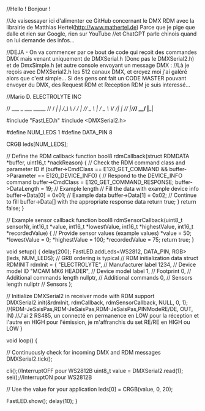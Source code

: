//Hello ! Bonjour !

//Je vaisessayer ici d'alimenter ce GitHub concernant le DMX RDM avec la librairie de Matthias Hertel(http://www.mathertel.de) Parce que je pige que dalle et rien sur Google, rien sur YouTube
//et ChatGPT parle chinois quand on lui demande des infos...

//DEJA - On va commencer par ce bout de code qui reçoit des commandes DMX mais venant uniquement de DMXSerial.h (Donc pas le DMXSerial2.h) et de DmxSimple.h (et autre console envoyant un message DMX :
//Là je reçois avec DMXSerial2.h les 512 canaux DMX, et croyez moi j'ai galéré alors que c'est simple... Si des gens ont fait un CODE MASTER pouvant envoyer du DMX, des Request RDM et Reception RDM je suis interessé...

//Mario D. ELECTROLYTE INC

//  ___ _      ___   _____ 
// / __| |    /_\ \ / / __|
// \__ \ |__ / _ \ V /| _| 
// |___/____/_/ \_\_/ |___|
                         
#include "FastLED.h"
#include <DMXSerial2.h>

#define NUM_LEDS 1
#define DATA_PIN 8

CRGB leds[NUM_LEDS];

// Define the RDM callback function
bool8 rdmCallback(struct RDMDATA *buffer, uint16_t *nackReason) {
  // Check the RDM command class and parameter ID
  if (buffer->CmdClass == E120_GET_COMMAND && buffer->Parameter == E120_DEVICE_INFO) {
    // Respond to the DEVICE_INFO command
    buffer->CmdClass = E120_GET_COMMAND_RESPONSE;
    buffer->DataLength = 19; // Example length
    // Fill the data with example device info
    buffer->Data[0] = 0x01; // Example data
    buffer->Data[1] = 0x02;
    // Continue to fill buffer->Data[] with the appropriate response data
    return true;
  }
  return false;
}

// Example sensor callback function
bool8 rdmSensorCallback(uint8_t sensorNr, int16_t *value, int16_t *lowestValue, int16_t *highestValue, int16_t *recordedValue) {
  // Provide sensor values (example values)
  *value = 50;
  *lowestValue = 0;
  *highestValue = 100;
  *recordedValue = 75;
  return true;
}

void setup() {
  delay(200);
  FastLED.addLeds<WS2812, DATA_PIN, RGB>(leds, NUM_LEDS);  // GRB ordering is typical
  // RDM initialization data
  struct RDMINIT rdmInit = {
    "ELECTROLYTE",           // Manufacturer label
    1234,                    // Device model ID
    "MCAM MK6 HEADER",       // Device model label
    1,                       // Footprint
    0,                       // Additional commands length
    nullptr,                 // Additional commands
    0,                       // Sensors length
    nullptr                  // Sensors
  };

  // Initialize DMXSerial2 in receiver mode with RDM support
  DMXSerial2.init(&rdmInit, rdmCallback, rdmSensorCallback, NULL, 0, 1);
               //(RDM-JeSaisPas,RDM-JeSaisPas,RDM-JeSaisPas,PINModeRE/DE, OUT, IN)
               //J'ai 2 RS485, un connecté en permanence en LOW pour la réception et l'autre en HIGH pour l'émission, je m'affranchis du set RE/RE en HIGH ou LOW
}

void loop() {
  
  // Continuously check for incoming DMX and RDM messages
  DMXSerial2.tick();
  
  cli();//InterruptOFF pour WS2812B
  uint8_t value = DMXSerial2.read(1);
  sei();//InterruptON pour WS2812B
  
  // Use the value for your application
  leds[0] = CRGB(value, 0, 20);

  FastLED.show();
  delay(10);
}
